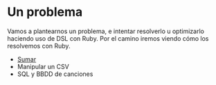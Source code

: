 
# Un problema

Vamos a plantearnos un problema, e intentar resolverlo u optimizarlo haciendo uso de DSL con Ruby. Por el camino iremos viendo cómo los resolvemos con Ruby.

* [Sumar](examples/sumar)
* Manipular un CSV
* SQL y BBDD de canciones
